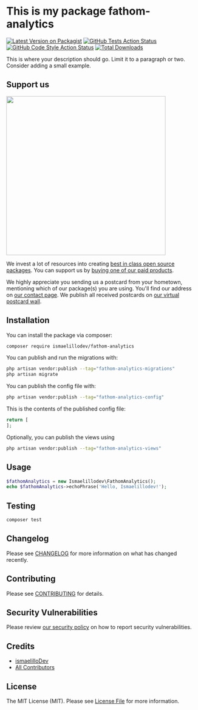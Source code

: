 # This is my package fathom-analytics

[![Latest Version on Packagist](https://img.shields.io/packagist/v/ismaelillodev/fathom-analytics.svg?style=flat-square)](https://packagist.org/packages/ismaelillodev/fathom-analytics)
[![GitHub Tests Action Status](https://img.shields.io/github/actions/workflow/status/ismaelillodev/fathom-analytics/run-tests.yml?branch=main&label=tests&style=flat-square)](https://github.com/ismaelillodev/fathom-analytics/actions?query=workflow%3Arun-tests+branch%3Amain)
[![GitHub Code Style Action Status](https://img.shields.io/github/actions/workflow/status/ismaelillodev/fathom-analytics/fix-php-code-style-issues.yml?branch=main&label=code%20style&style=flat-square)](https://github.com/ismaelillodev/fathom-analytics/actions?query=workflow%3A"Fix+PHP+code+style+issues"+branch%3Amain)
[![Total Downloads](https://img.shields.io/packagist/dt/ismaelillodev/fathom-analytics.svg?style=flat-square)](https://packagist.org/packages/ismaelillodev/fathom-analytics)

This is where your description should go. Limit it to a paragraph or two. Consider adding a small example.

## Support us

[<img src="https://github-ads.s3.eu-central-1.amazonaws.com/fathom-analytics.jpg?t=1" width="419px" />](https://spatie.be/github-ad-click/fathom-analytics)

We invest a lot of resources into creating [best in class open source packages](https://spatie.be/open-source). You can support us by [buying one of our paid products](https://spatie.be/open-source/support-us).

We highly appreciate you sending us a postcard from your hometown, mentioning which of our package(s) you are using. You'll find our address on [our contact page](https://spatie.be/about-us). We publish all received postcards on [our virtual postcard wall](https://spatie.be/open-source/postcards).

## Installation

You can install the package via composer:

```bash
composer require ismaelillodev/fathom-analytics
```

You can publish and run the migrations with:

```bash
php artisan vendor:publish --tag="fathom-analytics-migrations"
php artisan migrate
```

You can publish the config file with:

```bash
php artisan vendor:publish --tag="fathom-analytics-config"
```

This is the contents of the published config file:

```php
return [
];
```

Optionally, you can publish the views using

```bash
php artisan vendor:publish --tag="fathom-analytics-views"
```

## Usage

```php
$fathomAnalytics = new Ismaelillodev\FathomAnalytics();
echo $fathomAnalytics->echoPhrase('Hello, Ismaelillodev!');
```

## Testing

```bash
composer test
```

## Changelog

Please see [CHANGELOG](CHANGELOG.md) for more information on what has changed recently.

## Contributing

Please see [CONTRIBUTING](CONTRIBUTING.md) for details.

## Security Vulnerabilities

Please review [our security policy](../../security/policy) on how to report security vulnerabilities.

## Credits

- [ismaelilloDev](https://github.com/ismaelillodev)
- [All Contributors](../../contributors)

## License

The MIT License (MIT). Please see [License File](LICENSE.md) for more information.
